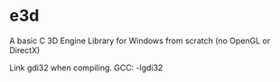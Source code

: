 # e3d
A basic C 3D Engine Library for Windows from scratch (no OpenGL or DirectX)

Link gdi32 when compiling.
  GCC: -lgdi32
